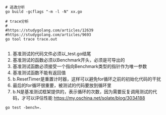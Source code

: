 ```shell script
# 逃逸分析
go build -gcflags "-m -l -N" xx.go

# trace分析
#
#https://studygolang.com/articles/12639
#https://studygolang.com/articles/9693
go tool trace trace.out


```

1. 基准测试的代码文件必须以_test.go结尾
2. 基准测试的函数必须以Benchmark开头，必须是可导出的
3. 基准测试函数必须接受一个指向Benchmark类型的指针作为唯一参数
4. 基准测试函数不能有返回值
5. b.ResetTimer是重置计时器，这样可以避免for循环之前的初始化代码的干扰
6. 最后的for循环很重要，被测试的代码要放到循环里
7. b.N是基准测试框架提供的，表示循环的次数，因为需要反复调用测试的代码，才可以评估性能
https://my.oschina.net/solate/blog/3034188
```cassandraql
go test -bench=. 
```